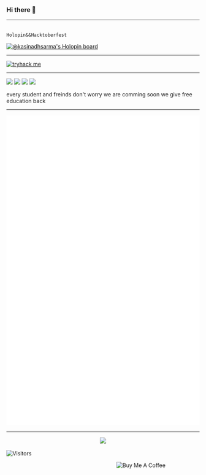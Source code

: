 ### Hi there 👋
<hr>
</hr>
                                           
                                                      Holopin&&Hacktoberfest                                           

[![@kasinadhsarma's Holopin board](https://holopin.io/api/user/board?user=kasinadhsarma)](https://holopin.io/@kasinadhsarma)

<hr>
<a href ="https://tryhackme.com/p/cacophonybusted5" target ="_blank"><img src ="https://shurikenskribbles.files.wordpress.com/2021/06/tryhackme.png?w=1088" alignalign="right" alt="tryhack me" ></a>
</hr>

<hr>
<a href='https://www.linkedin.com/in/swayampakula-v-s-s-pavanakasinadhasarma-90634920b/' target="_blank"><img src="https://img.icons8.com/external-justicon-lineal-color-justicon/64/000000/external-linkedin-social-media-justicon-lineal-color-justicon.png"/></a>
<a href='https://twitter.com/VKasinadha'><img src="https://img.icons8.com/external-justicon-lineal-color-justicon/64/000000/external-twitter-social-media-justicon-lineal-color-justicon.png"/></a>
<a href='https://www.instagram.com/skasinadh/'><img src="https://img.icons8.com/external-justicon-lineal-color-justicon/64/000000/external-instagram-social-media-justicon-lineal-color-justicon.png"/></a>
<a href='https://discordhub.com/user/search?csrf_token=IjY2NWM5N2UxMjg4YThkOWI2ZDlkMzUyNzhiNjMyMjY1NWQzZGYyZDUi.Y2nTSQ.0wIUfmVYHo9b5Qk_78Etuh4tsao&user_search_bar=kasi353l%235498'><img src="https://img.icons8.com/external-justicon-lineal-color-justicon/64/000000/external-discord-social-media-justicon-lineal-color-justicon.png"/></a>
<p>every student and freinds don't worry we are comming soon we give free education back</p>

</hr>

<hr>

![my github Metrics](github-metrics.svg)

</hr>

<hr>

<a href="https://github.com/kasinadhsarma/spotify_dashbord" target="_blank">
<p align="center">
  <img src="https://spotify-dashbord.vercel.app/api/now-playing" >
</p>
</a>


![Visitors](https://api.visitorbadge.io/api/visitors?path=https%3A%2F%2Fgithub.com%2Fkasinadhsarma&countColor=%23ff8a65)


<a href="https://www.buymeacoffee.com/kasinadhsarma" target="_blank"><img src="https://cdn.buymeacoffee.com/buttons/v2/default-red.png" align="right" alt="Buy Me A Coffee" style="height: 60px !important;width: 217px !important; " ></a>


</hr>
